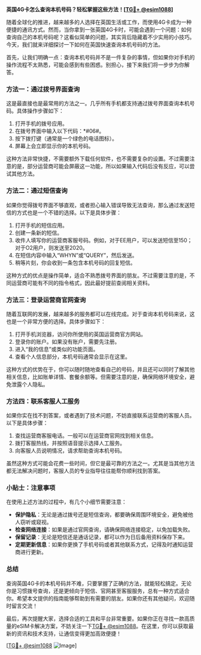 **英国4G卡怎么查询本机号码？轻松掌握这些方法！[[TG💪+ @esim1088](https://t.me/s/esim1088)]**

随着全球化的推进，越来越多的人选择在英国生活或工作，而使用4G卡成为一种便捷的通讯方式。然而，当你拿到一张英国4G卡时，可能会遇到一个问题：如何查询自己的本机号码呢？这看似简单的问题，其实背后隐藏着不少实用的小技巧。今天，我们就来详细探讨一下如何在英国快速查询本机号码的方法。

首先，让我们明确一点：查询本机号码并不是一件复杂的事情，但如果你对手机的操作流程不太熟悉，可能会感到有些困惑。别担心，接下来我们将一步步为你解答。

### 方法一：通过拨号界面查询

这是最直接也是最常用的方法之一。几乎所有手机都支持通过拨号界面查询本机号码。具体操作步骤如下：

1. 打开手机的拨号应用。
2. 在拨号界面中输入以下代码：*#06#。
3. 按下拨打键（通常是一个绿色的电话图标）。
4. 屏幕上会立即显示你的本机号码。

这种方法非常快捷，不需要额外下载任何软件，也不需要复杂的设置。不过需要注意的是，部分运营商可能会屏蔽这一功能，所以如果输入代码后没有反应，可以尝试其他方法。

### 方法二：通过短信查询

如果你觉得拨号界面不够直观，或者担心输入错误导致无法查询，那么通过发送短信的方式也是一个不错的选择。以下是具体步骤：

1. 打开手机的短信应用。
2. 创建一条新的短信。
3. 收件人填写你的运营商客服号码。例如，对于EE用户，可以发送短信至150；对于O2用户，则发送至2020。
4. 在短信内容中输入“WHYN”或“QUERY”，然后发送。
5. 稍等片刻，你会收到一条包含本机号码的回复短信。

这种方式的优点是操作简单，适合不熟悉拨号界面的朋友。不过需要注意的是，不同运营商可能有不同的指令格式，因此最好提前查阅相关资料。

### 方法三：登录运营商官网查询

随着互联网的发展，越来越多的服务都可以在线完成。对于查询本机号码来说，这也是一个非常方便的选择。具体步骤如下：

1. 打开手机浏览器，访问你所使用的英国运营商官方网站。
2. 登录你的账户。如果没有账户，需要先注册。
3. 进入“我的信息”或类似的功能页面。
4. 查看个人信息部分，本机号码通常会显示在这里。

这种方式的优势在于，你可以随时随地查看自己的号码，并且还可以同时了解其他相关信息，比如账单详情、套餐余额等。但需要注意的是，确保网络环境安全，避免泄露个人隐私。

### 方法四：联系客服人工服务

如果你实在找不到答案，或者遇到了技术问题，不妨直接联系运营商的客服人员。以下是具体步骤：

1. 查找运营商客服电话。一般可以在运营商官网找到相关信息。
2. 拨打客服热线，并按照语音提示选择人工服务。
3. 向客服人员说明情况，请求帮助查询本机号码。

虽然这种方式可能会花费一些时间，但它是最可靠的方法之一。尤其是当其他方法都无法解决问题时，客服人员的专业指导往往能帮你顺利找到答案。

### 小贴士：注意事项

在使用上述方法的过程中，有几个小细节需要注意：

- **保护隐私**：无论是通过拨号还是短信查询，都要确保周围环境安全，避免被他人窃听或窥视。
- **检查网络连接**：如果是通过官网查询，请确保网络连接稳定，以免加载失败。
- **保留记录**：无论是短信还是通话记录，都可以作为日后备用资料保存下来。
- **定期更新信息**：如果你更换了手机号码或者其他联系方式，记得及时通知运营商进行更新。

### 总结

查询英国4G卡的本机号码并不难，只要掌握了正确的方法，就能轻松搞定。无论你是习惯拨号查询，还是更倾向于短信、官网甚至客服服务，总有一种方式适合你。希望本文提供的指南能够帮助到有需要的朋友。如果你还有其他疑问，欢迎随时留言交流！

最后，再次提醒大家，选择合适的工具和平台非常重要。如果你正在寻找一款高质量的eSIM卡解决方案，不妨关注一下[TG💪+ @esim1088](https://t.me/s/esim1088)。在这里，你可以获取最新的资讯和技术支持，让通信变得更加高效便捷！

[[TG💪+ @esim1088](https://t.me/s/esim1088) ![Image](https://i.postimg.cc/4NQfJmqS/Snipaste-2025-05-13-00-14-12.png)]